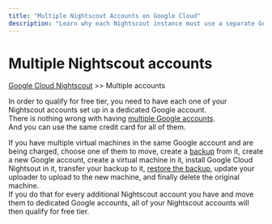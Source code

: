 ```yaml
---
title: "Multiple Nightscout Accounts on Google Cloud"
description: "Learn why each Nightscout instance must use a separate Google account to qualify for free tier discounts on Google Cloud. Avoid unexpected charges when running multiple accounts."
---
```


# Multiple Nightscout accounts  
[Google Cloud Nightscout](./GoogleCloud.md) >> Multiple accounts  

In order to qualify for free tier, you need to have each one of your Nightscout accounts set up in a dedicated Google account.  
There is nothing wrong with having [multiple Google accounts](https://www.androidauthority.com/how-many-google-accounts-3060971/).  
And you can use the same credit card for all of them.  
  
If you have multiple virtual machines in the same Google account and are being charged, choose one of them to move, create a [backup](./DatabaseBackup.md) from it, create a new Google account, create a virtual machine in it, install Google Cloud Nightsout in it, transfer your backup to it, [restore the backup](./DatabaseRestore.md), update your uploader to upload to the new machine, and finally delete the original machine.  
If you do that for every additional Nightscout account you have and move them to dedicated Google accounts, all of your Nightscout accounts will then qualify for free tier.  

  
